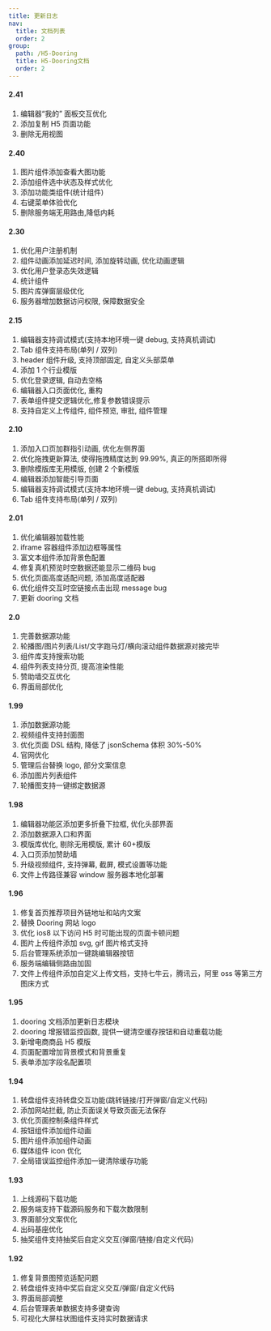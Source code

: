 ```yaml
---
title: 更新日志
nav:
  title: 文档列表
  order: 2
group:
  path: /H5-Dooring
  title: H5-Dooring文档
  order: 2
---
```


#### 2.41

1. 编辑器“我的” 面板交互优化
2. 添加复制 H5 页面功能
3. 删除无用视图

#### 2.40

1. 图片组件添加查看大图功能
2. 添加组件选中状态及样式优化
3. 添加功能类组件(统计组件)
4. 右键菜单体验优化
5. 删除服务端无用路由,降低内耗

#### 2.30

1. 优化用户注册机制
2. 组件动画添加延迟时间, 添加旋转动画, 优化动画逻辑
3. 优化用户登录态失效逻辑
4. 统计组件
5. 图片库弹窗层级优化
6. 服务器增加数据访问权限, 保障数据安全

#### 2.15

1. 编辑器支持调试模式(支持本地环境一键 debug, 支持真机调试)
2. Tab 组件支持布局(单列 / 双列)
3. header 组件升级, 支持顶部固定, 自定义头部菜单
4. 添加 1 个行业模版
5. 优化登录逻辑, 自动去空格
6. 编辑器入口页面优化, 重构
7. 表单组件提交逻辑优化,修复参数错误提示
8. 支持自定义上传组件, 组件预览, 审批, 组件管理

#### 2.10

1. 添加入口页加群指引动画, 优化左侧界面
2. 优化拖拽更新算法, 使得拖拽精度达到 99.99%, 真正的所搭即所得
3. 删除模版库无用模版, 创建 2 个新模版
4. 编辑器添加智能引导页面
5. 编辑器支持调试模式(支持本地环境一键 debug, 支持真机调试)
6. Tab 组件支持布局(单列 / 双列)

#### 2.01

1. 优化编辑器加载性能
2. iframe 容器组件添加边框等属性
3. 富文本组件添加背景色配置
4. 修复真机预览时空数据还能显示二维码 bug
5. 优化页面高度适配问题, 添加高度适配器
6. 优化组件交互时空链接点击出现 message bug
7. 更新 dooring 文档

#### 2.0

1. 完善数据源功能
2. 轮播图/图片列表/List/文字跑马灯/横向滚动组件数据源对接完毕
3. 组件库支持搜索功能
4. 组件列表支持分页, 提高渲染性能
5. 赞助墙交互优化
6. 界面局部优化

#### 1.99

1. 添加数据源功能
2. 视频组件支持封面图
3. 优化页面 DSL 结构, 降低了 jsonSchema 体积 30%-50%
4. 官网优化
5. 管理后台替换 logo, 部分文案信息
6. 添加图片列表组件
7. 轮播图支持一键绑定数据源

#### 1.98

1. 编辑器功能区添加更多折叠下拉框, 优化头部界面
2. 添加数据源入口和界面
3. 模版库优化, 剔除无用模版, 累计 60+模版
4. 入口页添加赞助墙
5. 升级视频组件, 支持弹幕, 截屏, 模式设置等功能
6. 文件上传路径兼容 window 服务器本地化部署

#### 1.96

1. 修复首页推荐项目外链地址和站内文案
2. 替换 Dooring 网站 logo
3. 优化 ios8 以下访问 H5 时可能出现的页面卡顿问题
4. 图片上传组件添加 svg, gif 图片格式支持
5. 后台管理系统添加一键跳编辑器按钮
6. 服务端编辑侧路由加固
7. 文件上传组件添加自定义上传文档，支持七牛云，腾讯云，阿里 oss 等第三方图床方式

#### 1.95

1. dooring 文档添加更新日志模块
2. dooring 增报错监控函数, 提供一键清空缓存按钮和自动重载功能
3. 新增电商商品 H5 模版
4. 页面配置增加背景模式和背景重复
5. 表单添加字段名配置项

#### 1.94

1. 转盘组件支持转盘交互功能(跳转链接/打开弹窗/自定义代码)
2. 添加网站拦截, 防止页面误关导致页面无法保存
3. 优化页面控制条组件样式
4. 按钮组件添加组件动画
5. 图片组件添加组件动画
6. 媒体组件 icon 优化
7. 全局错误监控组件添加一键清除缓存功能

#### 1.93

1. 上线源码下载功能
2. 服务端支持下载源码服务和下载次数限制
3. 界面部分文案优化
4. 出码基座优化
5. 抽奖组件支持抽奖后自定义交互(弹窗/链接/自定义代码)

#### 1.92

1. 修复背景图预览适配问题
2. 转盘组件支持中奖后自定义交互/弹窗/自定义代码
3. 界面局部调整
4. 后台管理表单数据支持多键查询
5. 可视化大屏柱状图组件支持实时数据请求
